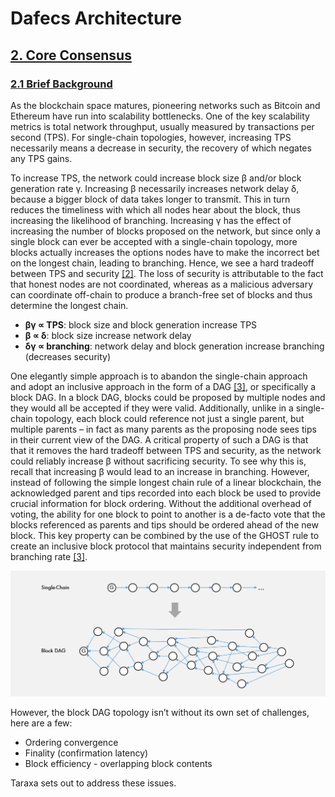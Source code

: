 # Dafecs Architecture

## [2. Core Consensus](https://docs.dafecs.com/tech-whitepaper/dafecs-architecture#2-core-consensus) <a id="2-core-consensus"></a>

### [2.1 Brief Background](https://docs.tdafecs.com/tech-whitepaper/dafecs-architecture#2-1-brief-background)

As the blockchain space matures, pioneering networks such as Bitcoin and Ethereum have run into scalability bottlenecks. One of the key scalability metrics is total network throughput, usually measured by transactions per second \(TPS\). For single-chain topologies, however, increasing TPS necessarily means a decrease in security, the recovery of which negates any TPS gains.

To increase TPS, the network could increase block size β and/or block generation rate γ. Increasing β necessarily increases network delay δ, because a bigger block of data takes longer to transmit. This in turn reduces the timeliness with which all nodes hear about the block, thus increasing the likelihood of branching. Increasing γ has the effect of increasing the number of blocks proposed on the network, but since only a single block can ever be accepted with a single-chain topology, more blocks actually increases the options nodes have to make the incorrect bet on the longest chain, leading to branching. Hence, we see a hard tradeoff between TPS and security [\[2\]](https://docs.dafecs.com/tech-whitepaper/further-reading#2-y-sompolinsky-and-a-zohar-secure-high-rate-transaction-processing-in-bitcoin-31-december-2013-online-available-https-eprint-iacr-org-2013-881-pdf-accessed-30-april-2019). The loss of security is attributable to the fact that honest nodes are not coordinated, whereas as a malicious adversary can coordinate off-chain to produce a branch-free set of blocks and thus determine the longest chain.

* **βγ ∝ TPS**: block size and block generation increase TPS
* **β ∝ δ**: block size increase network delay 
* **δγ ∝ branching**: network delay and block generation increase branching \(decreases security\)

One elegantly simple approach is to abandon the single-chain approach and adopt an inclusive approach in the form of a DAG [\[3\]](https://docs.dafecs.com/tech-whitepaper/further-reading#3-y-sompolinsky-and-a-zohar-phantom-ghostdag-two-scalable-blockdag-protocols-2018-online-available-https-eprint-iacr-org-2018-104-pdf-accessed-17-december-2018), or specifically a block DAG. In a block DAG, blocks could be proposed by multiple nodes and they would all be accepted if they were valid. Additionally, unlike in a single-chain topology, each block could reference not just a single parent, but multiple parents – in fact as many parents as the proposing node sees tips in their current view of the DAG. A critical property of such a DAG is that that it removes the hard tradeoff between TPS and security, as the network could reliably increase β without sacrificing security. To see why this is, recall that increasing β would lead to an increase in branching. However, instead of following the simple longest chain rule of a linear blockchain, the acknowledged parent and tips recorded into each block be used to provide crucial information for block ordering. Without the additional overhead of voting, the ability for one block to point to another is a de-facto vote that the blocks referenced as parents and tips should be ordered ahead of the new block. This key property can be combined by the use of the GHOST rule to create an inclusive block protocol that maintains security independent from branching rate [\[3\]](https://docs.dafecs.com/tech-whitepaper/further-reading#3-y-sompolinsky-and-a-zohar-phantom-ghostdag-two-scalable-blockdag-protocols-2018-online-available-https-eprint-iacr-org-2018-104-pdf-accessed-17-december-2018).

![](../.gitbook/assets/dafecs_figure_3_-en-1-.png)

However, the block DAG topology isn’t without its own set of challenges, here are a few:

* Ordering convergence
* Finality \(confirmation latency\)
* Block efficiency - overlapping block contents

Taraxa sets out to address these issues.

